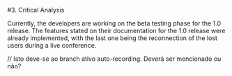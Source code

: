 #3. Critical Analysis

Currently, the developers are working on the beta testing phase for the 1.0 release. The features stated on their documentation for the 1.0 release were already implemented, with the last one being the reconnection of the lost users during a live conference. 

// Isto deve-se ao branch ativo auto-recording. Deverá ser mencionado ou não?
